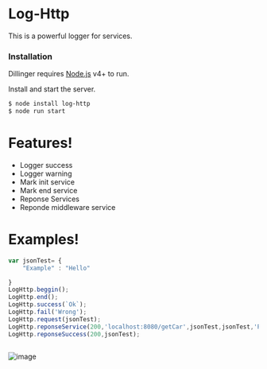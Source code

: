 # Log-Http

This is a powerful logger for services.

### Installation

Dillinger requires [Node.js](https://nodejs.org/) v4+ to run.

Install and start the server.

```sh
$ node install log-http
$ node run start
```

# Features!

  - Logger success
  - Logger warning
  - Mark init service
  - Mark end service
  - Reponse Services
  - Reponde middleware service 
  
 # Examples!

```javascript
var jsonTest= {
    "Example" : "Hello"

}
LogHttp.beggin();
LogHttp.end();
LogHttp.success(`Ok`);
LogHttp.fail('Wrong');
LogHttp.request(jsonTest);
LogHttp.reponseService(200,'localhost:8080/getCar',jsonTest,jsonTest,'Prueba de Titulo');
LogHttp.reponseSuccess(200,jsonTest);
  
```

![image](https://drive.google.com/uc?export=view&id=1jMqJmqdyHiiHL9kL_Ut3T9ugY0vf4Bk8)
